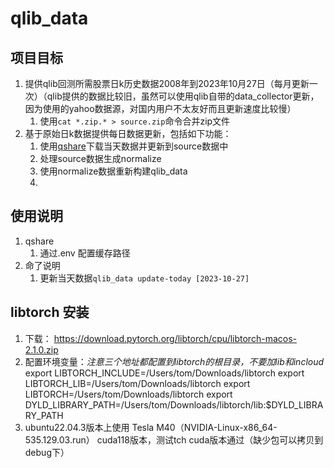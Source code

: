 # qlib_data

## 项目目标
1. 提供qlib回测所需股票日k历史数据2008年到2023年10月27日（每月更新一次）（qlib提供的数据比较旧，虽然可以使用qlib自带的data_collector更新，因为使用的yahoo数据源，对国内用户不太友好而且更新速度比较慢）
    1. 使用`cat *.zip.* > source.zip`命令合并zip文件
2. 基于原始日k数据提供每日数据更新，包括如下功能：
    1. 使用[qshare](https://crates.io/crates/qshare)下载当天数据并更新到source数据中
    2. 处理source数据生成normalize
    3. 使用normalize数据重新构建qlib_data
    4.

## 使用说明
1. qshare
    1. 通过.env 配置缓存路径
2. 命了说明
    1. 更新当天数据`qlib_data update-today [2023-10-27]`


## libtorch 安装
1. 下载： https://download.pytorch.org/libtorch/cpu/libtorch-macos-2.1.0.zip
2. 配置环境变量：*注意三个地址都配置到libtorch的根目录，不要加lib和incloud*
export LIBTORCH_INCLUDE=/Users/tom/Downloads/libtorch
export LIBTORCH_LIB=/Users/tom/Downloads/libtorch
export LIBTORCH=/Users/tom/Downloads/libtorch
export DYLD_LIBRARY_PATH=/Users/tom/Downloads/libtorch/lib:$DYLD_LIBRARY_PATH
3. ubuntu22.04.3版本上使用 Tesla M40（NVIDIA-Linux-x86_64-535.129.03.run） cuda118版本，测试tch cuda版本通过（缺少包可以拷贝到debug下）